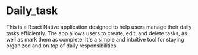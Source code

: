 # Daily_task
This is a React Native application designed to help users manage their daily tasks efficiently. The app allows users to create, edit, and delete tasks, as well as mark them as complete. It's a simple and intuitive tool for staying organized and on top of daily responsibilities.
